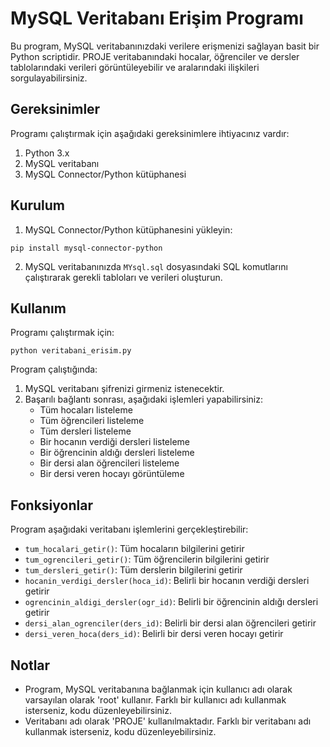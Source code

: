 # MySQL Veritabanı Erişim Programı

Bu program, MySQL veritabanınızdaki verilere erişmenizi sağlayan basit bir Python scriptidir. PROJE veritabanındaki hocalar, öğrenciler ve dersler tablolarındaki verileri görüntüleyebilir ve aralarındaki ilişkileri sorgulayabilirsiniz.

## Gereksinimler

Programı çalıştırmak için aşağıdaki gereksinimlere ihtiyacınız vardır:

1. Python 3.x
2. MySQL veritabanı
3. MySQL Connector/Python kütüphanesi

## Kurulum

1. MySQL Connector/Python kütüphanesini yükleyin:

```
pip install mysql-connector-python
```

2. MySQL veritabanınızda `MYsql.sql` dosyasındaki SQL komutlarını çalıştırarak gerekli tabloları ve verileri oluşturun.

## Kullanım

Programı çalıştırmak için:

```
python veritabani_erisim.py
```

Program çalıştığında:

1. MySQL veritabanı şifrenizi girmeniz istenecektir.
2. Başarılı bağlantı sonrası, aşağıdaki işlemleri yapabilirsiniz:
   - Tüm hocaları listeleme
   - Tüm öğrencileri listeleme
   - Tüm dersleri listeleme
   - Bir hocanın verdiği dersleri listeleme
   - Bir öğrencinin aldığı dersleri listeleme
   - Bir dersi alan öğrencileri listeleme
   - Bir dersi veren hocayı görüntüleme

## Fonksiyonlar

Program aşağıdaki veritabanı işlemlerini gerçekleştirebilir:

- `tum_hocalari_getir()`: Tüm hocaların bilgilerini getirir
- `tum_ogrencileri_getir()`: Tüm öğrencilerin bilgilerini getirir
- `tum_dersleri_getir()`: Tüm derslerin bilgilerini getirir
- `hocanin_verdigi_dersler(hoca_id)`: Belirli bir hocanın verdiği dersleri getirir
- `ogrencinin_aldigi_dersler(ogr_id)`: Belirli bir öğrencinin aldığı dersleri getirir
- `dersi_alan_ogrenciler(ders_id)`: Belirli bir dersi alan öğrencileri getirir
- `dersi_veren_hoca(ders_id)`: Belirli bir dersi veren hocayı getirir

## Notlar

- Program, MySQL veritabanına bağlanmak için kullanıcı adı olarak varsayılan olarak 'root' kullanır. Farklı bir kullanıcı adı kullanmak isterseniz, kodu düzenleyebilirsiniz.
- Veritabanı adı olarak 'PROJE' kullanılmaktadır. Farklı bir veritabanı adı kullanmak isterseniz, kodu düzenleyebilirsiniz.